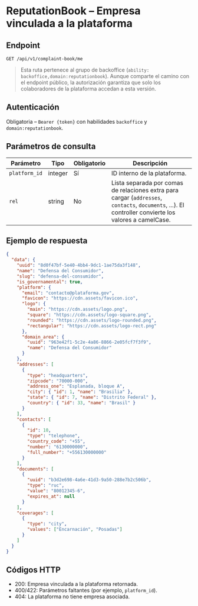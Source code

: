 # ReputationBook – Empresa vinculada a la plataforma

## Endpoint

```
GET /api/v1/complaint-book/me
```

> Esta ruta pertenece al grupo de backoffice (`ability: backoffice,domain:reputationbook`). Aunque comparte el camino con el endpoint público, la autorización garantiza que solo los colaboradores de la plataforma accedan a esta versión.

## Autenticación

Obligatoria – `Bearer {token}` con habilidades `backoffice` y `domain:reputationbook`.

## Parámetros de consulta

| Parámetro | Tipo | Obligatorio | Descripción |
| --------- | ---- | ----------- | ----------- |
| `platform_id` | integer | Sí | ID interno de la plataforma. |
| `rel` | string | No | Lista separada por comas de relaciones extra para cargar (`addresses`, `contacts`, `documents`, ...). El controller convierte los valores a camelCase. |

## Ejemplo de respuesta

```json
{
  "data": {
    "uuid": "8d0f47bf-5e40-4bb4-9dc1-1ae75da3f148",
    "name": "Defensa del Consumidor",
    "slug": "defensa-del-consumidor",
    "is_governamental": true,
    "platform": {
      "email": "contacto@plataforma.gov",
      "favicon": "https://cdn.assets/favicon.ico",
      "logo": {
        "main": "https://cdn.assets/logo.png",
        "square": "https://cdn.assets/logo-square.png",
        "rounded": "https://cdn.assets/logo-rounded.png",
        "rectangular": "https://cdn.assets/logo-rect.png"
      },
      "domain_area": {
        "uuid": "963e42f1-5c2e-4a86-8866-2e05fcf7f3f9",
        "name": "Defensa del Consumidor"
      }
    },
    "addresses": [
      {
        "type": "headquarters",
        "zipcode": "70000-000",
        "address_one": "Esplanada, bloque A",
        "city": { "id": 1, "name": "Brasilia" },
        "state": { "id": 7, "name": "Distrito Federal" },
        "country": { "id": 33, "name": "Brasil" }
      }
    ],
    "contacts": [
      {
        "id": 10,
        "type": "telephone",
        "country_code": "+55",
        "number": "6130000000",
        "full_number": "+556130000000"
      }
    ],
    "documents": [
      {
        "uuid": "b3d2e698-4a6e-41d3-9a50-288e7b2c506b",
        "type": "ruc",
        "value": "80012345-6",
        "expires_at": null
      }
    ],
    "coverages": [
      {
        "type": "city",
        "values": ["Encarnación", "Posadas"]
      }
    ]
  }
}
```

## Códigos HTTP

- 200: Empresa vinculada a la plataforma retornada.
- 400/422: Parámetros faltantes (por ejemplo, `platform_id`).
- 404: La plataforma no tiene empresa asociada.

